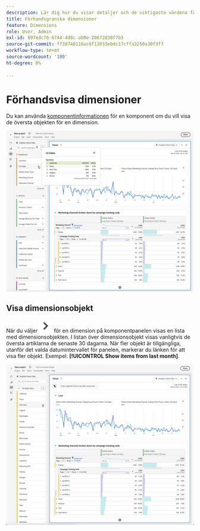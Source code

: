 ```yaml
---
description: Lär dig hur du visar detaljer och de viktigaste värdena för en dimension i Analysis Workspace.
title: Förhandsgranska dimensioner
feature: Dimensions
role: User, Admin
exl-id: 897edc76-6744-4d8c-ab0e-20672838f7b3
source-git-commit: ff38740116ac6f12033ebdc17cffa3250a30f3f7
workflow-type: tm+mt
source-wordcount: '100'
ht-degree: 0%

---
```


# Förhandsvisa dimensioner

Du kan använda [komponentinformationen](/help/analyze/analysis-workspace/components/use-components-in-workspace.md#component-info) för en komponent om du vill visa de översta objekten för en dimension.

![Komponentinformation](assets/component-info.png)

<!--
Now, by default, we show dynamic values instead of static ones, with the option to turn them into static values. Other things to note:

* As your data updates, the dynamic dimension columns will update to show the current 5/15 dimension items.
* A dynamic dimension column that is copied or moved will become static.
* When hovering a static dimension column you will see a lock icon, indicating that the dimension is static.

![Dimension column popup highlighting the lock icon.](assets/dimension_static.png)

-->


## Visa dimensionsobjekt

När du väljer ![SparrronRight](/help/assets/icons/ChevronRight.svg) för en dimension på komponentpanelen visas en lista med dimensionsobjekten. I listan över dimensionsobjekt visas vanligtvis de översta artiklarna de senaste 30 dagarna. När fler objekt är tillgängliga, utanför det valda datumintervallet för panelen, markerar du länken för att visa fler objekt. Exempel: **[!UICONTROL Show items from last month]**.

![Visa dimensionsobjekt](assets/dimension-items.png)


<!--
# Preview dimensions

Hover over the information (i) icon next to a dimension. This shows the top 5 values for non-time dimensions (and 15 for time dimensions). We used to keep those values static (i.e., the 5 values picked never changed).

![](assets/dimension-preview.png)

Now, by default, we show dynamic values instead of static ones, with the option to turn them into static values. Other things to note:

* As your data updates, the dynamic dimension columns will update to show the current 5/15 dimension items.
* A dynamic dimension column that is copied or moved will become static.
* When hovering a static dimension column you will see a lock icon, indicating that the dimension is static.

![](assets/dimension_static.png)

## Show dimension items

When you hover over a dimension and click the grey right-arrow next to it, a list of its dimension items appears. Any list of dimension items usually shows the top items for the last 30 days.

If you scroll down to the bottom of the list, you see **[!UICONTROL Show Top Items From Last 18 Months]**. Click this option to see top dimension items from the last 547 days.

-->
